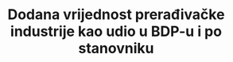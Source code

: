 ---
unit_of_measure: 'As  percentage  of  GDP:  Percentage,  Per  Capita:  Dollars'
source_agency_survey_dataset: Value  Added  by  Industry  as  a  Percentage  of  Gross  Domestic  Product
source_url: 'http://www.bea.gov/iTable/iTableHtml.cfm?reqid=51&step=2&isuri=1'
graph_title: null
date_metadata_updated: '2017-10-20'
scheduled_update_by_national_source: 10/2017
source_agency_staff_name: Andrew  Craig
source_agency_staff_email: Andrew.Craig@bea.gov
actual_indicator_available: Manufacturing  value  added  as  a  percentage  of  GDP  and  per  capita
periodicity: Annual
title: Dodana vrijednost prerađivačke industrije kao udio u BDP-u i po stanovniku
permalink: /9-2-1/
sdg_goal: 9
layout: indicator
indicator: 9.2.1
indicator_variable: Dodana vrijednost proizvođačke industrije - udio u BDP-u (%)
graph: longitudinal
graph_type_description: Line  graph
graph_status_notes: Graphed
variable_description: null
variable_notes: null
un_designated_tier: '1'
un_custodial_agency: 'UNIDO  (Partnering  Agencies:  World  Bank)'
target_id: '9.2'
has_metadata: true
goal_meta_link: 'http://unstats.un.org/sdgs/files/metadata-compilation/Metadata-Goal-9.pdf'
goal_meta_link_page: 4
indicator_name: Dodana vrijednost prerađivačke industrije kao udio u BDP-u i po stanovniku
target: >-
  Promicati inkluzivnu i održivu industrijalizaciju, do 2030. značajno povećati udio zaposlenosti u industrijama i bruto domaćeg proizvoda u skladu s nacionalnim okolnostima te udvostručiti svoj udio u najmanje razvijenim zemljama.
indicator_definition: >-
  Pokazatelj se računa stavljajući u omjer dodanu vrijednost prerađivačke industrije i bruto domaći proizvod (BDP), a ukazuje na značaj prerađivačke industrije u zemlji.
source_title: null
source_notes: null
published: true
date_of_national_source_publication: 09/2016
rationale_interpretation: >-
  DVP je dobro poznat i široko korišten pokazatelj kojeg koriste znanstvenici i vlade u svrhu procjenjivanja značaja razine industrije u određenoj zemlji. DVP mjeri doprinos proizvodnje u nacionalnoj ekonomiji. Indikator je izuzetno koristan za usporedbu između država. Udio DVP-a u BDP-u ukazuje na ulogu proizvodnje u gospodarstvu. Drugim riječima, ovaj indikator prikazuje doprinos sektora proizvodnje ukupnoj proizvodnji. DVP po glavi stanovnika je osnovni pokazatelj razine industrijalizacije određene zemlje prilagođenoj veličini gospodarstva. Rast DVP-a pruža uvid u opći smjer i veličinu rasta proizvodnog sektora. U praksi, to je mjera stopa promjene koju gospodarstvo prolazi iz jedne godine u drugu po stalnim cijenama.
actual_indicator_available_description: >-
  As  percentage  of  GDP:  The  contribution  of  the  manufacturing  industry  as  a  percentage  of  overall  GDP.  Per  capita:  The  contribution  per  capita  of  the  manufacturing  industry  to  overall  GDP.
us_method_of_computation: >-
  As  Percentage  of  GDP:  Manufacturing  value  added  divded  by  GDP,  expressed  as  a  percentage  Per  Capita:  Manufacturing  value  added  divded  by  population
time_period: 2000-2016  

---